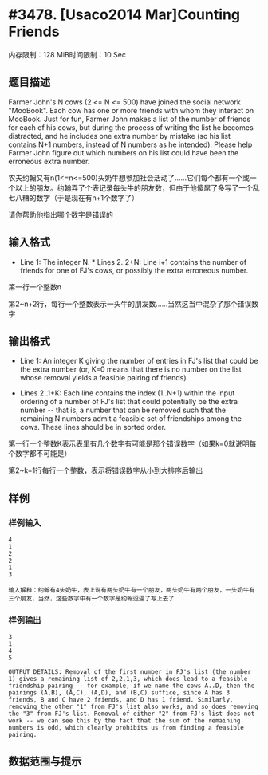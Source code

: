 # #3478. [Usaco2014 Mar]Counting Friends

内存限制：128 MiB时间限制：10 Sec

## 题目描述

 Farmer John's N cows (2 <= N <= 500) have joined the social network "MooBook". Each cow has one or more friends with whom they interact on MooBook. Just for fun, Farmer John makes a list of the number of friends for each of his cows, but during the process of writing the list he becomes distracted, and he includes one extra number by mistake (so his list contains N+1 numbers, instead of N numbers as he intended). Please help Farmer John figure out which numbers on his list could have been the erroneous extra number. 

农夫约翰又有n(1<=n<=500)头奶牛想参加社会活动了&hellip;&hellip;它们每个都有一个或一个以上的朋友。约翰弄了个表记录每头牛的朋友数，但由于他傻屌了多写了一个乱七八糟的数字（于是现在有n+1个数字了）

请你帮助他指出哪个数字是错误的

## 输入格式

* Line 1: The integer N. * Lines 2..2+N: Line i+1 contains the number of friends for one of FJ's cows, or possibly the extra erroneous number. 

第一行一个整数n

第2~n+2行，每行一个整数表示一头牛的朋友数&hellip;&hellip;当然这当中混杂了那个错误数字

## 输出格式

* Line 1: An integer K giving the number of entries in FJ's list that could be the extra number (or, K=0 means that there is no number on the list whose removal yields a feasible pairing of friends). 

* Lines 2..1+K: Each line contains the index (1..N+1) within the input ordering of a number of FJ's list that could potentially be the extra number -- that is, a number that can be removed such that the remaining N numbers admit a feasible set of friendships among the cows. These lines should be in sorted order. 

第一行一个整数K表示表里有几个数字有可能是那个错误数字（如果k=0就说明每个数字都不可能是）

第2~k+1行每行一个整数，表示将错误数字从小到大排序后输出

## 样例

### 样例输入

    
    4 
    1 
    2 
    2 
    1 
    3 
    
    输入解释：约翰有4头奶牛，表上说有两头奶牛有一个朋友，两头奶牛有两个朋友，一头奶牛有三个朋友，当然，这些数字中有一个数字是约翰逗逼了写上去了
    
    

### 样例输出

    
    3 
    1 
    4 
    5 
    
    OUTPUT DETAILS: Removal of the first number in FJ's list (the number 1) gives a remaining list of 2,2,1,3, which does lead to a feasible friendship pairing -- for example, if we name the cows A..D, then the pairings (A,B), (A,C), (A,D), and (B,C) suffice, since A has 3 friends, B and C have 2 friends, and D has 1 friend. Similarly, removing the other "1" from FJ's list also works, and so does removing the "3" from FJ's list. Removal of either "2" from FJ's list does not work -- we can see this by the fact that the sum of the remaining numbers is odd, which clearly prohibits us from finding a feasible pairing. 
    

## 数据范围与提示
